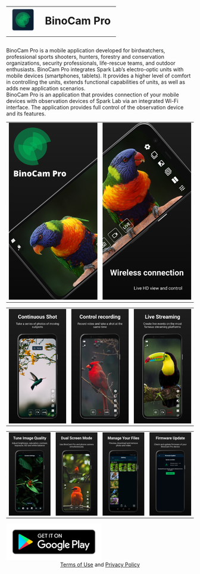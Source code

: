 <style>td, th {border: none!important;}</style>

<h1 align="center">
  <table align="center">
    <tbody>
      <tr>
          <td><img src="res/logo.png"></td>
          <td>BinoCam Pro</td>
      </tr>
    </tbody>
  </table>
</h1>

BinoCam Pro is a mobile application developed for birdwatchers, professional sports shooters, hunters, forestry and conservation organizations, security professionals, life-rescue teams, and outdoor enthusiasts. BinoCam Pro integrates Spark Lab’s electro-optic units with mobile devices (smartphones, tablets). It provides a higher level of comfort in controlling the units, extends functional capabilities of units, as well as adds new application scenarios.  
BinoCam Pro is an application that provides connection of your mobile devices with observation devices of Spark Lab via an integrated Wi-Fi interface. The application provides full control of the observation device and its features.

|             |             |
| ----------- | ----------- |
|![](res/screenshot1.png)|![](res/screenshot2.png)|

|             |             |             |
| ----------- | ----------- | ----------- |
|![](res/screenshot3.png)|![](res/screenshot4.png)|![](res/screenshot5.png)|

|             |             |             |             |
| ----------- | ----------- | ----------- | ----------- |
|![](res/screenshot6.png)|![](res/screenshot7.png)|![](res/screenshot8.png)|![](res/screenshot9.png)|

<div>
  <img src="/res/google-play-badge.png" height="99" width="256">
  <a href="https://play.google.com/store/apps/details?id=com.sparklab.binocam"/>
</div>

<div align="center">
  <a href="https://sparklabdev.github.io/legal/terms">Terms of Use</a> and <a href="https://sparklabdev.github.io/legal/privacy">Privacy Policy</a>
</div>

